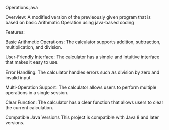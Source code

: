 Operations.java

Overview: A modified version of the previeously given program that is based on basic Arithmatic Operation using java-based coding

Features:

Basic Arithmetic Operations: The calculator supports addition, subtraction, multiplication, and division.

User-Friendly Interface: The calculator has a simple and intuitive interface that makes it easy to use.

Error Handling: The calculator handles errors such as division by zero and invalid input.

Multi-Operation Support: The calculator allows users to perform multiple operations in a single session.

Clear Function: The calculator has a clear function that allows users to clear the current calculation.

Compatible Java Versions This project is compatible with Java 8 and later versions.

